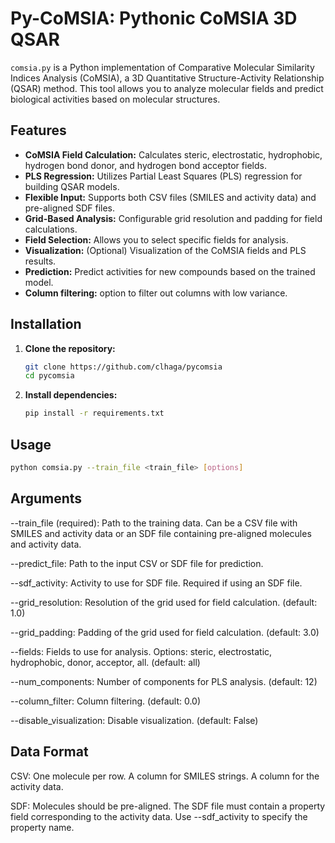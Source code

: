 # Py-CoMSIA: Pythonic CoMSIA 3D QSAR

`comsia.py` is a Python implementation of Comparative Molecular Similarity Indices Analysis (CoMSIA), a 3D Quantitative Structure-Activity Relationship (QSAR) method. This tool allows you to analyze molecular fields and predict biological activities based on molecular structures.

## Features

* **CoMSIA Field Calculation:** Calculates steric, electrostatic, hydrophobic, hydrogen bond donor, and hydrogen bond acceptor fields.
* **PLS Regression:** Utilizes Partial Least Squares (PLS) regression for building QSAR models.
* **Flexible Input:** Supports both CSV files (SMILES and activity data) and pre-aligned SDF files.
* **Grid-Based Analysis:** Configurable grid resolution and padding for field calculations.
* **Field Selection:** Allows you to select specific fields for analysis.
* **Visualization:** (Optional) Visualization of the CoMSIA fields and PLS results.
* **Prediction:** Predict activities for new compounds based on the trained model.
* **Column filtering:** option to filter out columns with low variance.

## Installation

1.  **Clone the repository:**

    ```bash
    git clone https://github.com/clhaga/pycomsia
    cd pycomsia
    ```

2.  **Install dependencies:**

    ```bash
    pip install -r requirements.txt 
    ```

## Usage

```bash
python comsia.py --train_file <train_file> [options]
```

## Arguments
--train_file (required): Path to the training data. Can be a CSV file with SMILES and activity data or an SDF file containing pre-aligned molecules and activity data.

--predict_file: Path to the input CSV or SDF file for prediction.

--sdf_activity: Activity to use for SDF file. Required if using an SDF file.

--grid_resolution: Resolution of the grid used for field calculation. (default: 1.0)

--grid_padding: Padding of the grid used for field calculation. (default: 3.0)

--fields: Fields to use for analysis. Options: steric, electrostatic, hydrophobic, donor, acceptor, all. (default: all)

--num_components: Number of components for PLS analysis. (default: 12)

--column_filter: Column filtering. (default: 0.0)

--disable_visualization: Disable visualization. (default: False)

## Data Format
CSV:
One molecule per row.
A column for SMILES strings.
A column for the activity data.

SDF:
Molecules should be pre-aligned.
The SDF file must contain a property field corresponding to the activity data.
Use --sdf_activity to specify the property name.
